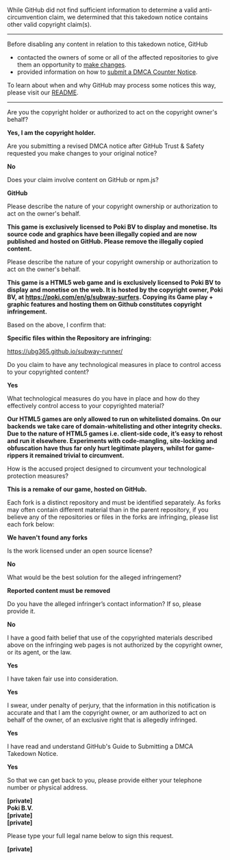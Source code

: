 While GitHub did not find sufficient information to determine a valid anti-circumvention claim, we determined that this takedown notice contains other valid copyright claim(s).

---

Before disabling any content in relation to this takedown notice, GitHub
- contacted the owners of some or all of the affected repositories to give them an opportunity to [make changes](https://docs.github.com/en/github/site-policy/dmca-takedown-policy#a-how-does-this-actually-work).
- provided information on how to [submit a DMCA Counter Notice](https://docs.github.com/en/articles/guide-to-submitting-a-dmca-counter-notice).

To learn about when and why GitHub may process some notices this way, please visit our [README](https://github.com/github/dmca/blob/master/README.md#anatomy-of-a-takedown-notice).

---

Are you the copyright holder or authorized to act on the copyright owner's behalf?

**Yes, I am the copyright holder.**


Are you submitting a revised DMCA notice after GitHub Trust & Safety requested you make changes to your original notice?

**No**


Does your claim involve content on GitHub or npm.js?

**GitHub**


Please describe the nature of your copyright ownership or authorization to act on the owner's behalf.

**This game is exclusively licensed to Poki BV to display and monetise. Its source code and graphics have been illegally copied and are now published and hosted on GitHub. Please remove the illegally copied content.**


Please describe the nature of your copyright ownership or authorization to act on the owner's behalf.

**This game is a HTML5 web game and is exclusively licensed to Poki BV to display and monetise on the web. It is hosted by the copyright owner, Poki BV, at https://poki.com/en/g/subway-surfers. Copying its Game play + graphic features and hosting them on Github constitutes copyright infringement.**



Based on the above, I confirm that:

**Specific files within the Repository are infringing:**

https://ubg365.github.io/subway-runner/

Do you claim to have any technological measures in place to control access to your copyrighted content?

**Yes**


What technological measures do you have in place and how do they effectively control access to your copyrighted material?

**Our HTML5 games are only allowed to run on whitelisted domains. On our backends we take care of domain-whitelisting and other integrity checks. Due to the nature of HTML5 games i.e. client-side code, it’s easy to rehost and run it elsewhere. Experiments with code-mangling, site-locking and obfuscation have thus far only hurt legitimate players, whilst for game-rippers it remained trivial to circumvent.**


How is the accused project designed to circumvent your technological protection measures?

**This is a remake of our game, hosted on GitHub.**


Each fork is a distinct repository and must be identified separately. As forks may often contain different material than in the parent repository, if you believe any of the repositories or files in the forks are infringing, please list each fork below:

**We haven't found any forks**


Is the work licensed under an open source license?

**No**


What would be the best solution for the alleged infringement?

**Reported content must be removed**


Do you have the alleged infringer’s contact information? If so, please provide it.

**No**


I have a good faith belief that use of the copyrighted materials described above on the infringing web pages is not authorized by the copyright owner, or its agent, or the law.

**Yes**


I have taken fair use into consideration.

**Yes**


I swear, under penalty of perjury, that the information in this notification is accurate and that I am the copyright owner, or am authorized to act on behalf of the owner, of an exclusive right that is allegedly infringed.

**Yes**


I have read and understand GitHub's Guide to Submitting a DMCA Takedown Notice.

**Yes**


So that we can get back to you, please provide either your telephone number or physical address.

**[private]  
Poki B.V.  
[private]  
[private]**  


Please type your full legal name below to sign this request.

**[private]**  
